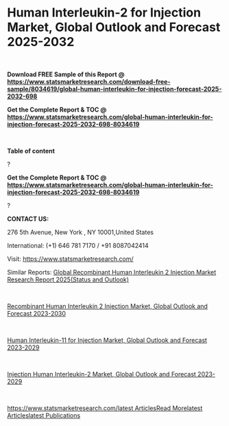 <h1>Human Interleukin-2 for Injection Market, Global Outlook and Forecast 2025-2032</h1><br/><p><strong>Download FREE Sample of this Report @ <a href="https://www.statsmarketresearch.com/download-free-sample/8034619/global-human-interleukin-for-injection-forecast-2025-2032-698">https://www.statsmarketresearch.com/download-free-sample/8034619/global-human-interleukin-for-injection-forecast-2025-2032-698</a></strong></p>
 
 
 
 <div><b>Get the Complete Report & TOC @ <a href="https://www.statsmarketresearch.com/global-human-interleukin-for-injection-forecast-2025-2032-698-8034619">https://www.statsmarketresearch.com/global-human-interleukin-for-injection-forecast-2025-2032-698-8034619</a></b></div>
 
 
 
 <p><br />
 
 <b>Table of content</b></p>
 
 
 
 <p>? </p>
 
 
 
 <div><b>Get the Complete Report & TOC @ <a href="https://www.statsmarketresearch.com/global-human-interleukin-for-injection-forecast-2025-2032-698-8034619">https://www.statsmarketresearch.com/global-human-interleukin-for-injection-forecast-2025-2032-698-8034619</a></b></div>
 
 
 
 <p>? </p>
 
 
 
 <p><b>CONTACT US:</b><br />
 
 276 5th Avenue, New York , NY 10001,United States<br />
 
 International: (+1) 646 781 7170 / +91 8087042414<br />
 
 Visit: <a href="https://www.statsmarketresearch.com/">https://www.statsmarketresearch.com/</a><br />
 
 Similar Reports: <a href="https://www.statsmarketresearch.com/global-human-interleukin-for-injection-forecast-2025-2032-698-8034619">Global Recombinant Human Interleukin 2 Injection Market Research Report 2025(Status and Outlook)</a><br />
 
 <br />
 
 <a href="https://www.statsmarketresearch.com/global-human-interleukin-for-injection-forecast-2025-2032-698-8034619">Recombinant Human Interleukin 2 Injection Market, Global Outlook and Forecast 2023-2030</a><br />
 
 <br />
 
 <a href="https://www.statsmarketresearch.com/global-human-interleukin-for-injection-forecast-2025-2032-698-8034619">Human Interleukin-11 for Injection Market, Global Outlook and Forecast 2023-2029</a><br />
 
 <br />
 
 <a href="https://www.statsmarketresearch.com/global-human-interleukin-for-injection-forecast-2025-2032-698-8034619">Injection Human Interleukin-2 Market, Global Outlook and Forecast 2023-2029</a><br />
 
 <br />
 
 <a href="https://gyeongbokgung.com">https://www.statsmarketresearch.com/</a><a href="https://hallyeomaritime.com">latest Articles</a><a href="https://jingwansa.com">Read More</a><a href="https://nguoiviet.jp/">latest Articles</a><a href="https://www.intelmarketresearch.com/">latest Publications</a></p>